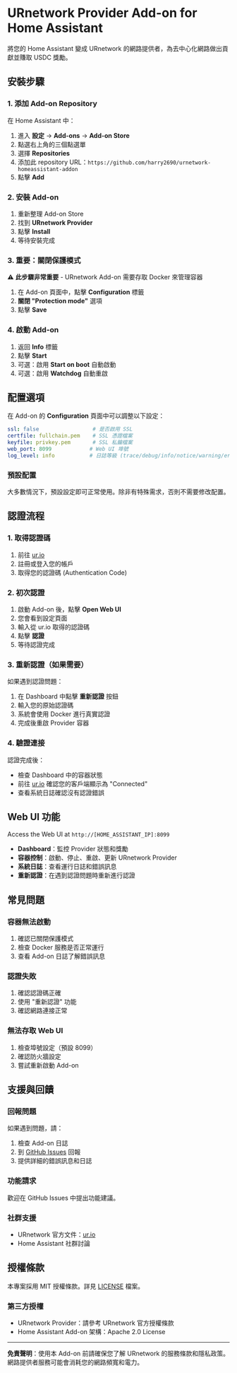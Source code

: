 # URnetwork Provider Add-on for Home Assistant

將您的 Home Assistant 變成 URnetwork 的網路提供者，為去中心化網路做出貢獻並賺取 USDC 獎勵。

## 安裝步驟

### 1. 添加 Add-on Repository

在 Home Assistant 中：

1. 進入 **設定** → **Add-ons** → **Add-on Store**
2. 點選右上角的三個點選單
3. 選擇 **Repositories**
4. 添加此 repository URL：`https://github.com/harry2690/urnetwork-homeassistant-addon`
5. 點擊 **Add**

### 2. 安裝 Add-on

1. 重新整理 Add-on Store
2. 找到 **URnetwork Provider**
3. 點擊 **Install**
4. 等待安裝完成

### 3. 重要：關閉保護模式

⚠️ **此步驟非常重要** - URnetwork Add-on 需要存取 Docker 來管理容器

1. 在 Add-on 頁面中，點擊 **Configuration** 標籤
2. **關閉 "Protection mode"** 選項
3. 點擊 **Save**

### 4. 啟動 Add-on

1. 返回 **Info** 標籤
2. 點擊 **Start**
3. 可選：啟用 **Start on boot** 自動啟動
4. 可選：啟用 **Watchdog** 自動重啟

## 配置選項

在 Add-on 的 **Configuration** 頁面中可以調整以下設定：

```yaml
ssl: false                 # 是否啟用 SSL
certfile: fullchain.pem    # SSL 憑證檔案
keyfile: privkey.pem       # SSL 私鑰檔案
web_port: 8099            # Web UI 埠號
log_level: info           # 日誌等級 (trace/debug/info/notice/warning/error/fatal)
```

### 預設配置

大多數情況下，預設設定即可正常使用。除非有特殊需求，否則不需要修改配置。

## 認證流程

### 1. 取得認證碼

1. 前往 [ur.io](https://ur.io)
2. 註冊或登入您的帳戶
3. 取得您的認證碼 (Authentication Code)

### 2. 初次認證

1. 啟動 Add-on 後，點擊 **Open Web UI**
2. 您會看到設定頁面
3. 輸入從 ur.io 取得的認證碼
4. 點擊 **認證**
5. 等待認證完成

### 3. 重新認證（如果需要）

如果遇到認證問題：

1. 在 Dashboard 中點擊 **重新認證** 按鈕
2. 輸入您的原始認證碼
3. 系統會使用 Docker 進行真實認證
4. 完成後重啟 Provider 容器

### 4. 驗證連接

認證完成後：
- 檢查 Dashboard 中的容器狀態
- 前往 [ur.io](https://ur.io) 確認您的客戶端顯示為 "Connected"
- 查看系統日誌確認沒有認證錯誤

## Web UI 功能

Access the Web UI at `http://[HOME_ASSISTANT_IP]:8099`

- **Dashboard**：監控 Provider 狀態和獎勵
- **容器控制**：啟動、停止、重啟、更新 URnetwork Provider
- **系統日誌**：查看運行日誌和錯誤訊息
- **重新認證**：在遇到認證問題時重新進行認證

## 常見問題

### 容器無法啟動

1. 確認已關閉保護模式
2. 檢查 Docker 服務是否正常運行
3. 查看 Add-on 日誌了解錯誤訊息

### 認證失敗

1. 確認認證碼正確
2. 使用 "重新認證" 功能
3. 確認網路連接正常

### 無法存取 Web UI

1. 檢查埠號設定（預設 8099）
2. 確認防火牆設定
3. 嘗試重新啟動 Add-on

## 支援與回饋

### 回報問題

如果遇到問題，請：

1. 檢查 Add-on 日誌
2. 到 [GitHub Issues](https://github.com/harry2690/urnetwork-homeassistant-addon/issues) 回報
3. 提供詳細的錯誤訊息和日誌

### 功能請求

歡迎在 GitHub Issues 中提出功能建議。

### 社群支援

- URnetwork 官方文件：[ur.io](https://ur.io)
- Home Assistant 社群討論

## 授權條款

本專案採用 MIT 授權條款。詳見 [LICENSE](LICENSE) 檔案。

### 第三方授權

- URnetwork Provider：請參考 URnetwork 官方授權條款
- Home Assistant Add-on 架構：Apache 2.0 License

---

**免責聲明**：使用本 Add-on 前請確保您了解 URnetwork 的服務條款和隱私政策。網路提供者服務可能會消耗您的網路頻寬和電力。